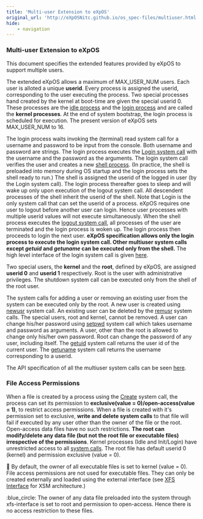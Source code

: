 ```yaml
---
title: 'Multi-user Extension to eXpOS'
original_url: 'http://eXpOSNitc.github.io/os_spec-files/multiuser.html'
hide: 
    - navigation
---
```


### Multi-user Extension to eXpOS  

This document specifies the extended features provided by eXpOS to support multiple users.

The extended eXpOS allows a maximum of MAX\_USER\_NUM users. Each user is alloted a unique **userid**. Every process is assigned the userid, corresponding to the user executing the process. Two special processes hand created by the kernel at boot-­time are given the special userid ­0. These processes are the [idle process](../os-design/misc.md#idle-process) and the [login process](../os-design/misc.md#initlogin-process) and are called the **kernel processes**. At the end of system bootstrap, the login process is scheduled for execution. The present version of eXpOS sets MAX\_USER\_NUM to 16.

The login process waits invoking the (terminal) read system call for a username and password to be input from the console. Both username and password are strings. The login process executes the [Login system call](systemcallinterface.md#multiuser-system-calls) with the username and the password as the arguments. The login system call verifies the user and creates a new [shell process](../os-design/misc.md#shell-process). (In practice, the shell is preloaded into memory during OS startup and the login process sets the shell ready to run.) The shell is assigned the userid of the logged in user (by the Login system call). The login process thereafter goes to sleep and will wake up only upon execution of the logout system call. All descendent processes of the shell inherit the userid of the shell. Note that Login is the only system call that can set the userid of a process. eXpOS requires one user to logout before another user can login. Hence user processes with multiple userid values will not execute simultaneously. When the shell process executes the [logout system call](systemcallinterface.md#multiuser-system-calls), all processes of the user are terminated and the login process is woken up. The login process then proceeds to login the next user. **eXpOS specification allows only the login process to execute the login system call. Other multiuser system calls except _getuid_ and _getuname_ can be executed only from the shell.** The high level interface of the login system call is given [here](systemcallinterface.md#multiuser-system-calls).

Two special users, the **kernel** and the **root**, defined by eXpOS, are assigned **userid 0** and **userid 1** respectively. Root is the user with administrative privileges. The shutdown system call can be executed only from the shell of the root user.

The system calls for adding a user or removing an existing user from the system can be executed only by the root. A new user is created using [newusr](systemcallinterface.md) system call. An existing user can be deleted by the [remusr](systemcallinterface.md) system calls. The special users­, root and kernel, cannot be removed. A user can change his/her password using [setpwd](systemcallinterface.md) system call which takes username and password as arguments. A user, other than the root is allowed to change only his/her own password. Root can change the password of any user, including itself. The [getuid](systemcallinterface.md) system call returns the user id of the current user. The [getuname](systemcallinterface.md) system call returns the username corresponding to a userid.

The API specification of all the multi­user system calls can be seen [here](systemcallinterface.md).

### File Access Permissions
 

When a file is created by a process using the [Create](systemcallinterface.md) system call, the process can set its permission to **exclusive(value = 0)/open-access(value = 1)**, to restrict access permissions. When a file is created with it's permission set to exclusive, **write and delete system calls** to that file will fail if executed by any user other than the owner of the file or the root. Open-access data files have no such restrictions. **The root can modify/delete any data file (but not the root file or executable files) irrespective of the permissions**. Kernel processes (Idle and Init/Login) have unrestricted access to all [system calls](systemcallinterface.md). The root file has default userid 0 (kernel) and permission exclusive (value = 0).

:red_circle: By default, the owner of all executable files is set to kernel (value = 0). File access permissions are not used for executable files. They can only be created externally and loaded using the external interface (see [XFS Interface](../support-tools/xfs-interface.md) for XSM architecture.)

:blue_circle: The owner of any data file preloaded into the system through xfs-interface is set to root and permission to open-access. Hence there is no access restriction to these files.